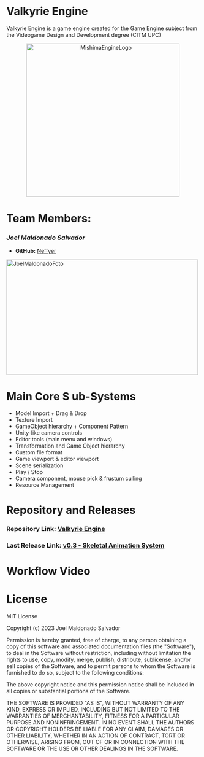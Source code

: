 # Valkyrie Engine

Valkyrie Engine is a game engine created for the Game Engine subject from the Videogame Design and Development degree
(CITM UPC)

<p align="center">
  <img src="https://cdn.discordapp.com/attachments/839410157079494716/1196907978691977236/OIG.hk.zBjRL.jpg?ex=65b9566b&is=65a6e16b&hm=439c8dd965382cbde4aabf9ba0576023cec543935e07936b0ed4bb8334436ffc&" alt="MishimaEngineLogo" width="400" height="400"/>
</p>

# Team Members:

### _**Joel Maldonado Salvador**_
  
* **GitHub:** [Neffyer](https://github.com/Neffyer)
<p align="left">
  <img src="https://cdn.discordapp.com/attachments/839410157079494716/1196896924603777084/1705432857816.jpg?ex=65b94c20&is=65a6d720&hm=f82ba86a93c882078c3d77d7883da652f5ab2bf8a82971a445d907433fef32cc&" alt="JoelMaldonadoFoto" width="500" height="300"/>
</p>

# Main Core S ub-Systems

 - Model Import + Drag & Drop
 - Texture Import
 - GameObject hierarchy + Component Pattern
 - Unity-like camera controls
 - Editor tools (main menu and windows)
 - Transformation and Game Object hierarchy
 - Custom file format
 - Game viewport & editor viewport
 - Scene serialization
 - Play / Stop
 - Camera component, mouse pick & frustum culling
 - Resource Management

# Repository and Releases

### Repository Link: [Valkyrie Engine](https://github.com/Neffyer/Valkyrie_Engine_3)

### Last Release Link: [v0.3 - Skeletal Animation System](https://github.com/Neffyer/Valkyrie_Engine_3/releases/tag/Valkyrie_Engine-v0.3)

# Workflow Video



# License

MIT License

Copyright (c) 2023 Joel Maldonado Salvador

Permission is hereby granted, free of charge, to any person obtaining a copy
of this software and associated documentation files (the "Software"), to deal
in the Software without restriction, including without limitation the rights
to use, copy, modify, merge, publish, distribute, sublicense, and/or sell
copies of the Software, and to permit persons to whom the Software is
furnished to do so, subject to the following conditions:

The above copyright notice and this permission notice shall be included in all
copies or substantial portions of the Software.

THE SOFTWARE IS PROVIDED "AS IS", WITHOUT WARRANTY OF ANY KIND, EXPRESS OR
IMPLIED, INCLUDING BUT NOT LIMITED TO THE WARRANTIES OF MERCHANTABILITY,
FITNESS FOR A PARTICULAR PURPOSE AND NONINFRINGEMENT. IN NO EVENT SHALL THE
AUTHORS OR COPYRIGHT HOLDERS BE LIABLE FOR ANY CLAIM, DAMAGES OR OTHER
LIABILITY, WHETHER IN AN ACTION OF CONTRACT, TORT OR OTHERWISE, ARISING FROM,
OUT OF OR IN CONNECTION WITH THE SOFTWARE OR THE USE OR OTHER DEALINGS IN THE
SOFTWARE.
